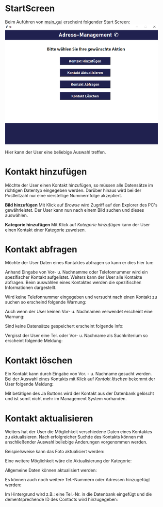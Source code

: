 # StartScreen
Beim Auführen von [main_gui]([https://github.com/denisepostl/AdressContactProject/blob/main/doc/UserDoc.md](https://github.com/denisepostl/AdressContactProject/blob/main/adress/main_gui.py)) erscheint folgender Start Screen:
![Screen](https://github.com/denisepostl/AdressContactProject/blob/main/img/StartScreen.png)

Hier kann der User eine beliebige Auswahl treffen. 

# Kontakt hinzufügen

Möchte der User einen Kontakt hinzufügen, so müssen alle Datensätze im richtigen Datentyp 
eingegeben werden. Darüber hinaus wird bei der Postleitzahl nur eine vierstellige Nummernfolge akzeptiert.

**Bild hinzufügen**
Mit Klick auf *Browse* wird Zugriff auf den Explorer des PC's gewährleistet. Der User kann nun nach einem Bild suchen und dieses auswählen.

**Kategorie hinzufügen**
Mit Klick auf *Kategorie hinzufügen* kann der User einen Kontakt einer Kategorie zuweisen.

# Kontakt abfragen

Möchte der User Daten eines Kontaktes abfragen so kann er dies hier tun:


Anhand Eingabe von Vor- u. Nachnamme oder Telefonnummer wird ein spezifischer Kontakt aufgelistet.
Weiters kann der User alle Kontakte abfragen. Beim auswählen eines Kontaktes werden die spezifischen Informationen dargestellt.

Wird keine Telefonnummer eingegeben und versucht nach einen Kontakt zu suchen so erscheind folgende Warnung:

Auch wenn der User keinen Vor- u. Nachnamen verwendet erscheint eine Warnung: 

Sind keine Datensätze gespeichert erscheint folgende Info:

Vergisst der User eine Tel. oder Vor- u. Nachname als Suchkriterium so erscheint folgende Meldung:


# Kontakt löschen

Ein Kontakt kann durch Eingabe von Vor. - u. Nachname gesucht werden. Bei der Auswahl eines Kontakts mit Klick auf *Kontakt löschen* bekommt
der User folgende Meldung:



Mit betätigen des Ja Buttons wird der Kontakt aus der Datenbank gelöscht und ist somit nicht mehr im Management System vorhanden.


# Kontakt aktualisieren

Weiters hat der User die Möglichkeit verschiedene Daten eines Kontaktes zu aktualisieren. 
Nach erfolgreicher Suchde des Kontakts können mit anschließender Auswahl beliebige Änderungen vorgenommen werden. 

Beispielsweise kann das Foto aktualisiert werden: 


Eine weitere Möglichkeit wäre die Aktualisierung der Kategorie:


Allgemeine Daten können aktualisiert werden:


Es können auch noch weitere Tel.-Nummern oder Adressen hinzugefügt werden:


Im Hintergrund wird z.B.: eine Tel.-Nr. in die Datenbank eingefügt und die dementsprechende ID des Contacts wird hinzugegeben:
